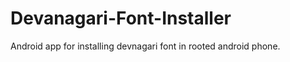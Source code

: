 Devanagari-Font-Installer
=========================

Android app for installing devnagari font in rooted android phone.
